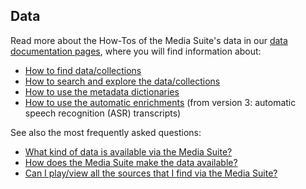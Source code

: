 Data
---

Read more about the How-Tos of the Media Suite's data in our [data documentation pages](http://mediasuite.clariah.nl/documentation/data), where you will find information about:

- [How to find data/collections](http://mediasuite.clariah.nl/documentation/data/find-data)
- [How to search and explore the data/collections](http://mediasuite.clariah.nl/documentation/tools)
- [How to use the metadata dictionaries](http://mediasuite.clariah.nl/documentation/data/metadata-dictionaries)
- [How to use the automatic enrichments](http://mediasuite.clariah.nl/documentation/data/automatic-enrichments) (from version 3: automatic speech recognition (ASR) transcripts)

See also the most frequently asked questions:

- [What kind of data is available via the Media Suite?](http://mediasuite.clariah.nl/documentation/faq/what-data) 
- [How does the Media Suite make the data available?](http://mediasuite.clariah.nl/documentation/faq/how-data-is-made-available)
- [Can I play/view all the sources that I find via the Media Suite?](http://mediasuite.clariah.nl/documentation/faq/howto-play-view)


